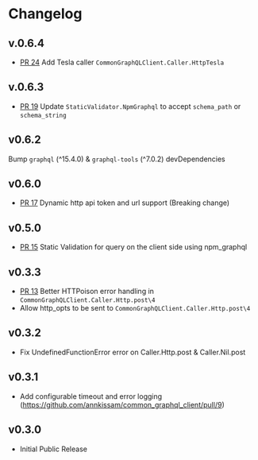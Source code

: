# Changelog

## v.0.6.4
- [PR 24](https://github.com/annkissam/common_graphql_client/pull/24)
Add Tesla caller `CommonGraphQLClient.Caller.HttpTesla`

## v.0.6.3
- [PR 19](https://github.com/annkissam/common_graphql_client/pull/19)
Update `StaticValidator.NpmGraphql` to accept `schema_path` or `schema_string`

## v0.6.2
Bump `graphql` (^15.4.0) & `graphql-tools` (^7.0.2) devDependencies

## v0.6.0
- [PR 17](https://github.com/annkissam/common_graphql_client/pull/17)
Dynamic http api token and url support (Breaking change)

## v0.5.0
- [PR 15](https://github.com/annkissam/common_graphql_client/pull/15) Static Validation for query
on the client side using npm_graphql

## v0.3.3
- [PR 13](`CommonGraphQLClient.Caller.Http.post\4`) Better HTTPoison error handling in `CommonGraphQLClient.Caller.Http.post\4`
- Allow http_opts to be sent to `CommonGraphQLClient.Caller.Http.post\4`

## v0.3.2
- Fix UndefinedFunctionError error on Caller.Http.post & Caller.Nil.post

## v0.3.1
- Add configurable timeout and error logging (https://github.com/annkissam/common_graphql_client/pull/9)

## v0.3.0

- Initial Public Release
